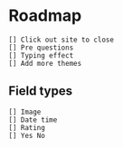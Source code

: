 # Roadmap

```
[] Click out site to close
[] Pre questions
[] Typing effect
[] Add more themes
```

## Field types

```
[] Image
[] Date time
[] Rating
[] Yes No
```
